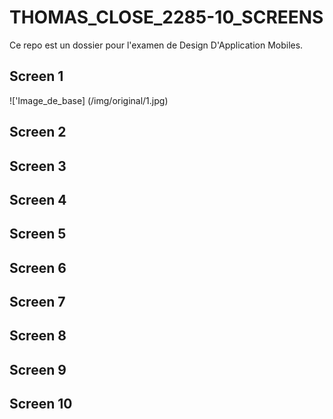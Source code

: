 # THOMAS_CLOSE_2285-10_SCREENS

Ce repo est un dossier pour l'examen de Design D'Application Mobiles.

## Screen 1

!['Image_de_base] (/img/original/1.jpg)


## Screen 2

## Screen 3

## Screen 4

## Screen 5

## Screen 6

## Screen 7

## Screen 8

## Screen 9

## Screen 10